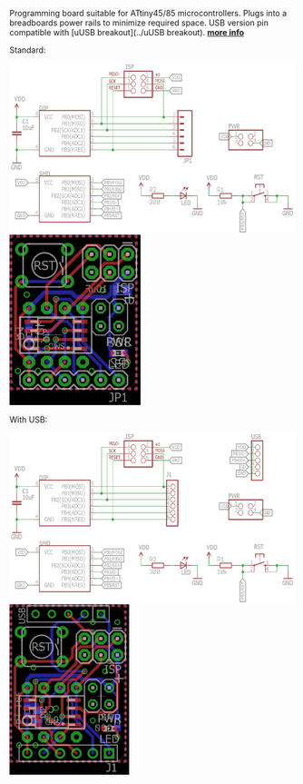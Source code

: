 Programming board suitable for ATtiny45/85 microcontrollers. Plugs into a breadboards power rails to minimize required space.
USB version pin compatible with [uUSB breakout](../uUSB breakout).
[**more info**](https://hackaday.io/project/6332-breadboard-widgets/log/19613-attiny-prog-board)

Standard:

<img src="ATtiny prog board.sch.png" alt=".sch" height="300px"><img src="ATtiny prog board.brd.png" alt=".brd" height="300px">

With USB:

<img src="ATtiny prog board with USB.sch.png" alt=".sch" height="300px"><img src="ATtiny prog board with USB.brd.png" alt=".brd" height="300px">

